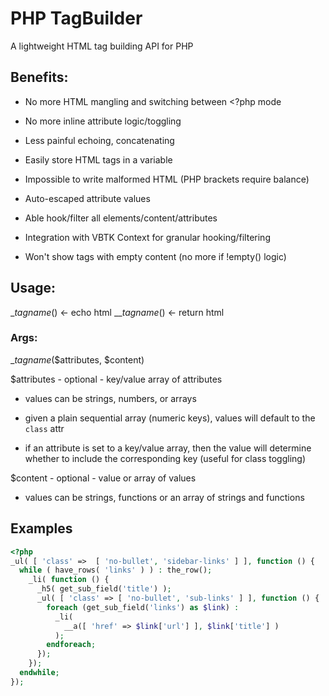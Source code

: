 # PHP TagBuilder
A lightweight HTML tag building API for PHP


## Benefits:

 * No more HTML mangling and switching between <?php mode

 * No more inline attribute logic/toggling
 
 * Less painful echoing, concatenating

 * Easily store HTML tags in a variable
 
 * Impossible to write malformed HTML (PHP brackets require balance)

 * Auto-escaped attribute values

 * Able hook/filter all elements/content/attributes
 
 * Integration with VBTK Context for granular hooking/filtering
 
 * Won't show tags with empty content (no more if !empty() logic)

## Usage:

_*tagname*()   <-  echo html
__*tagname*()  <-  return html


### Args:

_*tagname*($attributes, $content)


$attributes - optional - key/value array of attributes

   * values can be strings, numbers, or arrays

   * given a plain sequential array (numeric keys), values will default to
   the `class` attr

   * if an attribute is set to a key/value array, then the value will determine
   whether to include the corresponding key (useful for class toggling)


$content - optional - value or array of values

   * values can be strings, functions or an array of strings and functions
   
   
## Examples

```php
<?php
_ul( [ 'class' =>  [ 'no-bullet', 'sidebar-links' ] ], function () {
  while ( have_rows( 'links' ) ) : the_row();
    _li( function () {
      _h5( get_sub_field('title') );
      _ul( [ 'class' => [ 'no-bullet', 'sub-links' ] ], function () {
        foreach (get_sub_field('links') as $link) :
          _li(
            __a([ 'href' => $link['url'] ], $link['title'] )
          );
        endforeach;
      });
    });
  endwhile;
});
```
